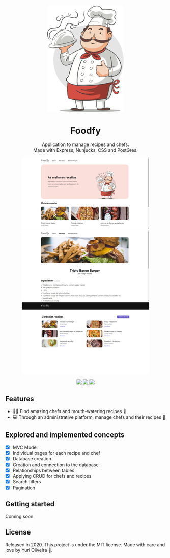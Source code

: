 <h1 align="center">
    <br>
        <img src="public/assets/chef.png" alt="Index Instructors" width="240">
    <br><br>
        Foodfy 
</h1>

<div>
    <p align="center">
        Application to manage recipes and chefs.<br>Made with Express, Nunjucks, CSS and PostGres.
    </p>
</div>
<p align="center">
    <img src="public/assets/index.png" alt="Index" width="400">
    <img src="public/assets/recipes.png" alt="Recipe Page" width="400" >
    <br>
    <img src="public/assets/admin.png" alt="Admin Page" width="400">
</p>

<div>

  <p align="center">
    <a href="https://www.linkedin.com/in/yuri-silva99/" target="_blank">
        <img src="https://img.shields.io/badge/Author-Yuri%20Silva-red">
    </a>
    <a href="#">
        <img src="https://img.shields.io/badge/Framework-Express-red">
    </a>
    <a href="#">
        <img src="https://img.shields.io/badge/Language-Javascript-red">
    </a>
  </p>

</div>

## Features

- 👩‍🍳 Find amazing chefs and mouth-watering recipes 🍤
- 💻 Through an administrative platform, manage chefs and their recipes 🍴 

## Explored and implemented concepts

- [X] MVC Model
- [X] Individual pages for each recipe and chef
- [X] Database creation
- [X] Creation and connection to the database
- [X] Relationships between tables
- [X] Applying CRUD for chefs and recipes
- [X] Search filters
- [X] Pagination

## Getting started

Coming soon

<!-- As this is an introductory project, there is no installation tutorial. Just open and enjoy. -->

## License

Released in 2020. This project is under the MIT license.
Made with care and love by Yuri Oliveira 🚀.
